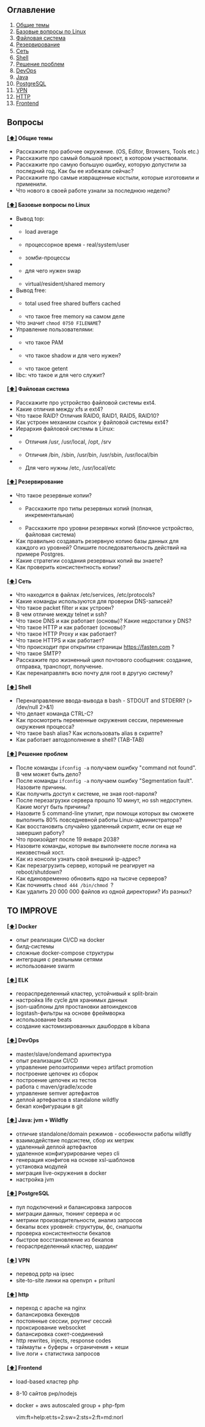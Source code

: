## <a name='toc'>Оглавление</a>

  1. [Общие темы](#general)
  1. [Базовые вопросы по Linux](#common)
  1. [Файловая система](#filesystem)
  1. [Резервирование](#backup)
  1. [Сеть](#networking)
  1. [Shell](#shell)
  1. [Решение проблем](#troubleshooting)
  1. [DevOps](#devops)
  1. [Java](#java)
  1. [PostgreSQL](#postgres)
  1. [VPN](#vpn)
  1. [HTTP](#http)
  1. [Frontend](#frontend)

## Вопросы

#### [[⬆]](#toc) <a name='general'>Общие темы</a>

* Расскажите про рабочее окружение. (OS, Editor, Browsers, Tools etc.)
* Расскажите про самый большой проект, в котором участвовали.
* Расскажите про самую большую ошибку, которую допустили за последний год. Как бы ее избежали сейчас?
* Расскажите про самые извращенные костыли, которые изготовили и применили.
* Что нового в своей работе узнали за последнюю неделю?

#### [[⬆]](#toc) <a name='common'>Базовые вопросы по Linux</a>

* Вывод top:
* * load average
* * процессорное время - real/system/user
* * зомби-процессы
* * для чего нужен swap
* * virtual/resident/shared memory
* Вывод free:
* * total used free shared buffers cached
* * что такое free memory на самом деле
* Что значит ```chmod 0750 FILENAME```?
* Управление пользователями:
* * что такое PAM
* * что такое shadow и для чего нужен?
* * что такое getent
* libc: что такое и для чего служит?

#### [[⬆]](#toc) <a name='filesystem'>Файловая система</a>

* Расскажите про устройство файловой системы ext4.
* Какие отличия между xfs и ext4?
* Что такое RAID? Отличия RAID0, RAID1, RAID5, RAID10?
* Как устроен механизм ссылок у файловой системы ext4?
* Иерархия файловой системы в Linux:
* * Отличия /usr, /usr/local, /opt, /srv
* * Отличия /bin, /sbin, /usr/bin, /usr/sbin, /usr/local/bin
* * Для чего нужны /etc, /usr/local/etc

#### [[⬆]](#toc) <a name='backup'>Резервирование</a>

* Что такое резервные копии? 
* * Расскажите про типы резервных копий (полная, инкрементальная)
* * Расскажите про уровни резервных копий (блочное устройство, файловая система)
* Как правильно создавать резервную копию базы данных для каждого из уровней? Опишите последовательность действий на примере Postgres.
* Какие стратегии создания резервных копий вы знаете?
* Как проверить консистентность копии?

#### [[⬆]](#toc) <a name='networking'>Сеть</a>

* Что находится в файлах /etc/services, /etc/protocols?
* Какие команды используются для проверки DNS-записей?
* Что такое packet filter и как устроен?
* В чем отличие между telnet и ssh?
* Что такое DNS и как работает (основы)? Какие недостатки у DNS?
* Что такое HTTP и как работает (основы)?
* Что такое HTTP Proxy и как работает?
* Что такое HTTPS и как работает?
* Что происходит при открытии страницы https://fasten.com ?
* Что такое SMTP?
* Расскажите про жизненный цикл почтового сообщения: создание, отправка, транспорт, получение.
* Как перенаправлять всю почту для root в другую систему?

#### [[⬆]](#toc) <a name='shell'>Shell</a>

* Перенаправление ввода-вывода в bash - STDOUT and STDERR? (> /dev/null 2>&1)
* Что делает команда CTRL-C?
* Как просмотреть переменные окружения сессии, переменные окружения процесса?
* Что такое bash alias? Как использовать alias в скрипте?
* Как работает автодополнение в shell? (TAB-TAB)

#### [[⬆]](#toc) <a name='troubleshooting'>Решение проблем</a>

* После команды ```ifconfig -a``` получаем ошибку "command not found". В чем может быть дело?
* После команды ```ifconfig -a``` получаем ошибку "Segmentation fault". Назовите причины.
* Как получить доступ к системе, не зная root-пароля?
* После перезагрузки сервера прошло 10 минут, но ssh недоступен. Какие могут быть причины?
* Назовите 5 command-line утилит, при помощи которых вы сможете выполнить 80% повседневной работы Linux-администратора?
* Как восстановить случайно удаленный скрипт, если он еще не завершил работу?
* Что произойдет после 19 января 2038?
* Назовите команды, которые вы выполняете после логина на неизвестный хост.
* Как из консоли узнать свой внешний ip-адрес?
* Как перезагрузить сервер, который не реагирует на reboot/shutdown?
* Как единовременно обновить ядро на тысяче серверов?
* Как починить ```chmod 444 /bin/chmod ```?
* Как удалить 20 000 000 файлов из одной директории? Из разных?

## TO IMPROVE

#### [[⬆]](#toc) <a name='docker'>Docker</a>

* опыт реализации CI/CD на docker
* билд-системы
* сложные docker-compose структуры
* интеграция с реальными сетями
* использование swarm

#### [[⬆]](#toc) <a name='elk'>ELK</a>

* геораспределенный кластер, устойчивый к split-brain
* настройка life cycle для хранимых данных
* json-шаблоны для простановки автоиндексов
* logstash-фильтры на основе фреймворка
* использование beats
* создание кастомизированных дашбордов в kibana

#### [[⬆]](#toc) <a name='devops'>DevOps</a>

* master/slave/ondemand архитектура
* опыт реализации CI/CD
* управление репозиториями через artifact promotion
* построение цепочек из сборок
* построение цепочек из тестов
* работа с maven/gradle/xcode
* управление semver артефактов
* деплой артефактов в standalone wildfly
* бекап конфигурации в git

#### [[⬆]](#toc) <a name='java'>Java: jvm + Wildfly</a>

* отличие standalone/domain режимов - особенности работы wildfly
* взаимодействие подсистем, сбор их метрик
* удаленный деплой артефактов
* удаленное конфигурирование через cli
* генерация конфигов на основе xsl-шаблонов
* установка модулей
* миграция live-окружения в docker
* настройка jvm

#### [[⬆]](#toc) <a name='postgres'>PostgreSQL</a>

* пул подключений и балансировка запросов
* миграции данных, тюнинг сервера и ос
* метрики производительности, анализ запросов
* бекапы всех уровней: структуры, фс, снапшоты
* проверка консистентности бекапов
* быстрое восстановление из бекапов
* геораспределенный кластер, шардинг

#### [[⬆]](#toc) <a name='vpn'>VPN</a>

* перевод pptp на ipsec
* site-to-site линки на openvpn + pritunl

#### [[⬆]](#toc) <a name='http'>http</a>

* переход с apache на nginx
* балансировка бекендов
* постоянные сессии, роутинг сессий
* проксирование websocket
* балансировка сокет-соединений
* http rewrites, injects, response codes
* таймауты + буферы + ограничения + кеши
* live логи + статистика запросов

#### [[⬆]](#toc) <a name='frontend'>Frontend</a>

* load-based кластер php
* 8-10 сайтов рнр/nodejs
* docker + aws autoscaled group + php-fpm

  vim:ft=help:et:ts=2:sw=2:sts=2:ft=md:norl
